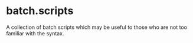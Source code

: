 batch.scripts
=============

A collection of batch scripts which may be useful to those who are not too familiar with the syntax.
